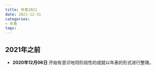 ```yaml
---
title: 年表2021
date: 2021-12-31
categories:
- 年表
tags:
---
```


## 2021年之前

- **2020年12月06日** 开始有意识地将阶段性的成就以年表的形式进行整理。

